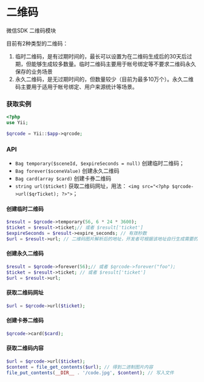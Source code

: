 # 二维码
微信SDK 二维码模块

目前有2种类型的二维码：

1. 临时二维码，是有过期时间的，最长可以设置为在二维码生成后的30天后过期，但能够生成较多数量。临时二维码主要用于帐号绑定等不要求二维码永久保存的业务场景
2. 永久二维码，是无过期时间的，但数量较少（目前为最多10万个）。永久二维码主要用于适用于帐号绑定、用户来源统计等场景。

### 获取实例

```php
<?php
use Yii;

$qrcode = Yii::$app->qrcode;
```

### API

* `Bag temporary($sceneId, $expireSeconds = null)` 创建临时二维码；
* `Bag forever($sceneValue)` 创建永久二维码
* `Bag card(array $card)` 创建卡券二维码
* `string url($ticket)` 获取二维码网址，用法： `<img src="<?php $qrcode->url($qrTicket); ?>">`；

#### 创建临时二维码

```php
$result = $qrcode->temporary(56, 6 * 24 * 3600);
$ticket = $result->ticket;// 或者 $result['ticket']
$expireSeconds = $result->expire_seconds; // 有效秒数
$url = $result->url; // 二维码图片解析后的地址，开发者可根据该地址自行生成需要的二维码图片
```

#### 创建永久二维码

```php
$result = $qrcode->forever(56);// 或者 $qrcode->forever("foo");
$ticket = $result->ticket; // 或者 $result['ticket']
$url = $result->url;
```

#### 获取二维码网址

```php
$url = $qrcode->url($ticket);
```

#### 创建卡券二维码

```php
$qrcode->card($card);
```

#### 获取二维码内容

```php
$url = $qrcode->url($ticket);
$content = file_get_contents($url); // 得到二进制图片内容
file_put_contents(__DIR__ . '/code.jpg', $content); // 写入文件
```